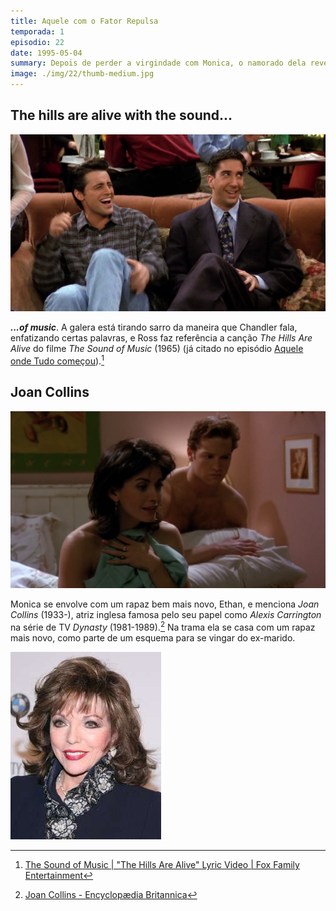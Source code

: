 ```yaml
---
title: Aquele com o Fator Repulsa
temporada: 1
episodio: 22
date: 1995-05-04
summary: Depois de perder a virgindade com Monica, o namorado dela revela ser um adolescente. Phoebe trabalha como secretária de Chandler.
image: ./img/22/thumb-medium.jpg
---
```


## The hills are alive with the sound...

![The Hills Are Alive](./img/22/the-hills-are-alive.png)

***...of music***. A galera está tirando sarro da maneira que Chandler fala,
enfatizando certas palavras, e Ross faz referência a canção *The Hills Are Alive*
do filme *The Sound of Music* (1965) (já citado no episódio
[Aquele onde Tudo começou](/temporada/1/episodio/1#my-favorite-things)).[^hills-alive-yt]

[^hills-alive-yt]: [The Sound of Music | "The Hills Are Alive" Lyric Video | Fox Family Entertainment](https://www.youtube.com/watch?v=yvQ4t-Nk128)

## Joan Collins

![Joan Collins](./img/22/joan-collins.png)

<cena>
  <monica
    original="- I'm Joan Collins."
    traducao="- Eu sou Joan Collins."
  />
</cena>

Monica se envolve com um rapaz bem mais novo, Ethan, e menciona *Joan Collins* (1933-),
atriz inglesa famosa pelo seu papel como *Alexis Carrington* na série de TV
*Dynasty* (1981-1989).[^collins-britannica] Na trama ela se casa com um rapaz mais
novo, como parte de um esquema para se vingar do ex-marido.

![Joan Collins](./img/22/joan-collins-2009.jpg)

[^collins-britannica]: [Joan Collins - Encyclopædia Britannica](https://www.britannica.com/biography/Joan-Collins)
